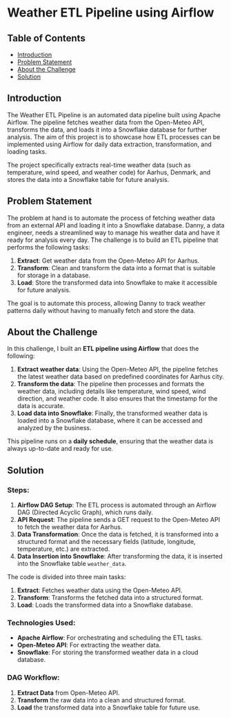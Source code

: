 # Weather ETL Pipeline using Airflow

## Table of Contents
- [Introduction](#introduction)
- [Problem Statement](#problem-statement)
- [About the Challenge](#about-the-challenge)
- [Solution](#solution)

## Introduction
The Weather ETL Pipeline is an automated data pipeline built using Apache Airflow. The pipeline fetches weather data from the Open-Meteo API, transforms the data, and loads it into a Snowflake database for further analysis. The aim of this project is to showcase how ETL processes can be implemented using Airflow for daily data extraction, transformation, and loading tasks.

The project specifically extracts real-time weather data (such as temperature, wind speed, and weather code) for Aarhus, Denmark, and stores the data into a Snowflake table for future analysis.

## Problem Statement
The problem at hand is to automate the process of fetching weather data from an external API and loading it into a Snowflake database. Danny, a data engineer, needs a streamlined way to manage his weather data and have it ready for analysis every day. The challenge is to build an ETL pipeline that performs the following tasks:

1. **Extract**: Get weather data from the Open-Meteo API for Aarhus.
2. **Transform**: Clean and transform the data into a format that is suitable for storage in a database.
3. **Load**: Store the transformed data into Snowflake to make it accessible for future analysis.

The goal is to automate this process, allowing Danny to track weather patterns daily without having to manually fetch and store the data.

## About the Challenge
In this challenge, I built an **ETL pipeline using Airflow** that does the following:

1. **Extract weather data**: Using the Open-Meteo API, the pipeline fetches the latest weather data based on predefined coordinates for Aarhus city.
2. **Transform the data**: The pipeline then processes and formats the weather data, including details like temperature, wind speed, wind direction, and weather code. It also ensures that the timestamp for the data is accurate.
3. **Load data into Snowflake**: Finally, the transformed weather data is loaded into a Snowflake database, where it can be accessed and analyzed by the business.

This pipeline runs on a **daily schedule**, ensuring that the weather data is always up-to-date and ready for use.

## Solution
### Steps:
1. **Airflow DAG Setup**: The ETL process is automated through an Airflow DAG (Directed Acyclic Graph), which runs daily.
2. **API Request**: The pipeline sends a GET request to the Open-Meteo API to fetch the weather data for Aarhus.
3. **Data Transformation**: Once the data is fetched, it is transformed into a structured format and the necessary fields (latitude, longitude, temperature, etc.) are extracted.
4. **Data Insertion into Snowflake**: After transforming the data, it is inserted into the Snowflake table `weather_data`.

The code is divided into three main tasks:
1. **Extract**: Fetches weather data using the Open-Meteo API.
2. **Transform**: Transforms the fetched data into a structured format.
3. **Load**: Loads the transformed data into a Snowflake database.

### Technologies Used:
- **Apache Airflow**: For orchestrating and scheduling the ETL tasks.
- **Open-Meteo API**: For extracting the weather data.
- **Snowflake**: For storing the transformed weather data in a cloud database.

### DAG Workflow:
1. **Extract Data** from Open-Meteo API.
2. **Transform** the raw data into a clean and structured format.
3. **Load** the transformed data into a Snowflake table for future use.


